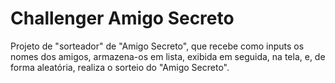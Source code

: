 # Challenger Amigo Secreto

Projeto de "sorteador" de "Amigo Secreto", que recebe como inputs os nomes dos amigos, armazena-os em lista, exibida em seguida, na tela, e, de forma aleatória, realiza o  sorteio do "Amigo Secreto".
